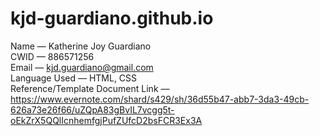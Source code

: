 # kjd-guardiano.github.io  
Name — Katherine Joy Guardiano  
CWID — 886571256  
Email — kjd.guardiano@gmail.com  
Language Used — HTML, CSS  
Reference/Template Document Link — https://www.evernote.com/shard/s429/sh/36d55b47-abb7-3da3-49cb-626a73e26f66/uZQpA83gBvIL7vcgg5t-oEkZrX5QQlIcnhemfgjPufZUfcD2bsFCR3Ex3A

